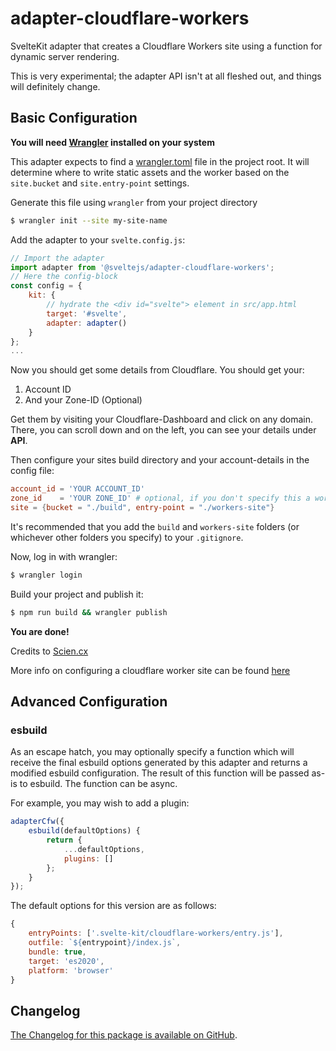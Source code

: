 # adapter-cloudflare-workers

SvelteKit adapter that creates a Cloudflare Workers site using a function for dynamic server rendering.

This is very experimental; the adapter API isn't at all fleshed out, and things will definitely change.

## Basic Configuration

**You will need [Wrangler](https://developers.cloudflare.com/workers/cli-wrangler/install-update) installed on your system**

This adapter expects to find a [wrangler.toml](https://developers.cloudflare.com/workers/platform/sites/configuration) file in the project root. It will determine where to write static assets and the worker based on the `site.bucket` and `site.entry-point` settings.

Generate this file using `wrangler` from your project directory

```sh
$ wrangler init --site my-site-name
```

Add the adapter to your `svelte.config.js`:
```js
// Import the adapter
import adapter from '@sveltejs/adapter-cloudflare-workers';
// Here the config-block
const config = {
    kit: {
        // hydrate the <div id="svelte"> element in src/app.html
        target: '#svelte',
        adapter: adapter()
    }
};
...
```
Now you should get some details from Cloudflare. You should get your:
1. Account ID
2. And your Zone-ID (Optional)

Get them by visiting your Cloudflare-Dashboard and click on any domain. There, you can scroll down and on the left, you can see your details under **API**.



Then configure your sites build directory and your account-details in the config file:

```toml
account_id = 'YOUR ACCOUNT_ID'
zone_id    = 'YOUR ZONE_ID' # optional, if you don't specify this a workers.dev subdomain will be used.
site = {bucket = "./build", entry-point = "./workers-site"}
```

It's recommended that you add the `build` and `workers-site` folders (or whichever other folders you specify) to your `.gitignore`.

Now, log in with wrangler:
```sh
$ wrangler login
```
Build your project and publish it:
```sh
$ npm run build && wrangler publish
```
**You are done!**

Credits to [Scien.cx](https://www.scien.cx/2021/06/21/deploying-sveltekit-using-cloudflare-workers/)

More info on configuring a cloudflare worker site can be found [here](https://developers.cloudflare.com/workers/platform/sites/start-from-existing)

## Advanced Configuration

### esbuild

As an escape hatch, you may optionally specify a function which will receive the final esbuild options generated by this adapter and returns a modified esbuild configuration. The result of this function will be passed as-is to esbuild. The function can be async.

For example, you may wish to add a plugin:

```js
adapterCfw({
	esbuild(defaultOptions) {
		return {
			...defaultOptions,
			plugins: []
		};
	}
});
```

The default options for this version are as follows:

```js
{
    entryPoints: ['.svelte-kit/cloudflare-workers/entry.js'],
    outfile: `${entrypoint}/index.js`,
    bundle: true,
    target: 'es2020',
    platform: 'browser'
}
```

## Changelog

[The Changelog for this package is available on GitHub](https://github.com/sveltejs/kit/blob/master/packages/adapter-cloudflare-workers/CHANGELOG.md).
